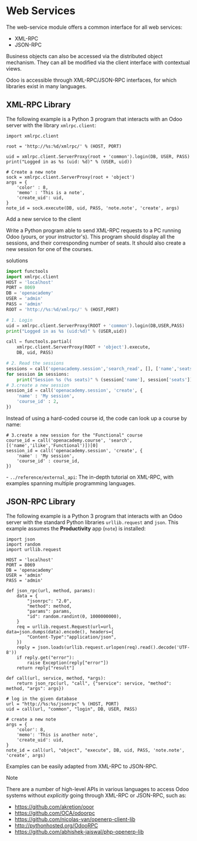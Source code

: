 # Web Services

The web-service module offers a common interface for all web services:

- XML-RPC
- JSON-RPC

Business objects can also be accessed via the distributed object
mechanism. They can all be modified via the client interface with
contextual views.

Odoo is accessible through XML-RPC/JSON-RPC interfaces, for which
libraries exist in many languages.

## XML-RPC Library

The following example is a Python 3 program that interacts with an Odoo
server with the library `xmlrpc.client`:

    import xmlrpc.client

    root = 'http://%s:%d/xmlrpc/' % (HOST, PORT)

    uid = xmlrpc.client.ServerProxy(root + 'common').login(DB, USER, PASS)
    print("Logged in as %s (uid: %d)" % (USER, uid))

    # Create a new note
    sock = xmlrpc.client.ServerProxy(root + 'object')
    args = {
        'color' : 8,
        'memo' : 'This is a note',
        'create_uid': uid,
    }
    note_id = sock.execute(DB, uid, PASS, 'note.note', 'create', args)

<div class="exercise">

Add a new service to the client

Write a Python program able to send XML-RPC requests to a PC running
Odoo (yours, or your instructor's). This program should display all the
sessions, and their corresponding number of seats. It should also create
a new session for one of the courses.

<div class="only">

solutions

``` python
import functools
import xmlrpc.client
HOST = 'localhost'
PORT = 8069
DB = 'openacademy'
USER = 'admin'
PASS = 'admin'
ROOT = 'http://%s:%d/xmlrpc/' % (HOST,PORT)

# 1. Login
uid = xmlrpc.client.ServerProxy(ROOT + 'common').login(DB,USER,PASS)
print("Logged in as %s (uid:%d)" % (USER,uid))

call = functools.partial(
    xmlrpc.client.ServerProxy(ROOT + 'object').execute,
    DB, uid, PASS)

# 2. Read the sessions
sessions = call('openacademy.session','search_read', [], ['name','seats'])
for session in sessions:
    print("Session %s (%s seats)" % (session['name'], session['seats']))
# 3.create a new session
session_id = call('openacademy.session', 'create', {
    'name' : 'My session',
    'course_id' : 2,
})
```

Instead of using a hard-coded course id, the code can look up a course
by name:

    # 3.create a new session for the "Functional" course
    course_id = call('openacademy.course', 'search', [('name','ilike','Functional')])[0]
    session_id = call('openacademy.session', 'create', {
        'name' : 'My session',
        'course_id' : course_id,
    })

</div>

</div>

<div class="seealso">

\- `../reference/external_api`: The in-depth tutorial on XML-RPC, with
examples spanning multiple programming languages.

</div>

## JSON-RPC Library

The following example is a Python 3 program that interacts with an Odoo
server with the standard Python libraries `urllib.request` and `json`.
This example assumes the **Productivity** app (`note`) is installed:

    import json
    import random
    import urllib.request

    HOST = 'localhost'
    PORT = 8069
    DB = 'openacademy'
    USER = 'admin'
    PASS = 'admin'

    def json_rpc(url, method, params):
        data = {
            "jsonrpc": "2.0",
            "method": method,
            "params": params,
            "id": random.randint(0, 1000000000),
        }
        req = urllib.request.Request(url=url, data=json.dumps(data).encode(), headers={
            "Content-Type":"application/json",
        })
        reply = json.loads(urllib.request.urlopen(req).read().decode('UTF-8'))
        if reply.get("error"):
            raise Exception(reply["error"])
        return reply["result"]

    def call(url, service, method, *args):
        return json_rpc(url, "call", {"service": service, "method": method, "args": args})

    # log in the given database
    url = "http://%s:%s/jsonrpc" % (HOST, PORT)
    uid = call(url, "common", "login", DB, USER, PASS)

    # create a new note
    args = {
        'color': 8,
        'memo': 'This is another note',
        'create_uid': uid,
    }
    note_id = call(url, "object", "execute", DB, uid, PASS, 'note.note', 'create', args)

Examples can be easily adapted from XML-RPC to JSON-RPC.

> [!NOTE]
> There are a number of high-level APIs in various languages to access
> Odoo systems without *explicitly* going through XML-RPC or JSON-RPC,
> such as:
>
> - <https://github.com/akretion/ooor>
> - <https://github.com/OCA/odoorpc>
> - <https://github.com/nicolas-van/openerp-client-lib>
> - <http://pythonhosted.org/OdooRPC>
> - <https://github.com/abhishek-jaiswal/php-openerp-lib>
